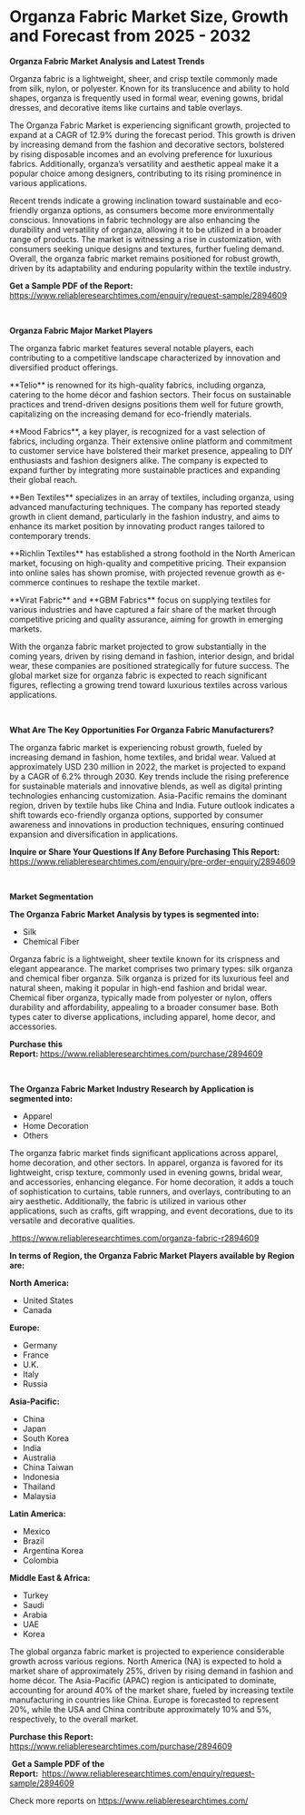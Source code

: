 <p><h1>Organza Fabric Market Size, Growth and Forecast from 2025 - 2032</h1></p><p><strong>Organza Fabric Market Analysis and Latest Trends</strong></p>
<p><p>Organza fabric is a lightweight, sheer, and crisp textile commonly made from silk, nylon, or polyester. Known for its translucence and ability to hold shapes, organza is frequently used in formal wear, evening gowns, bridal dresses, and decorative items like curtains and table overlays. </p><p>The Organza Fabric Market is experiencing significant growth, projected to expand at a CAGR of 12.9% during the forecast period. This growth is driven by increasing demand from the fashion and decorative sectors, bolstered by rising disposable incomes and an evolving preference for luxurious fabrics. Additionally, organza’s versatility and aesthetic appeal make it a popular choice among designers, contributing to its rising prominence in various applications.</p><p>Recent trends indicate a growing inclination toward sustainable and eco-friendly organza options, as consumers become more environmentally conscious. Innovations in fabric technology are also enhancing the durability and versatility of organza, allowing it to be utilized in a broader range of products. The market is witnessing a rise in customization, with consumers seeking unique designs and textures, further fueling demand. Overall, the organza fabric market remains positioned for robust growth, driven by its adaptability and enduring popularity within the textile industry.</p></p>
<p><strong>Get a Sample PDF of the Report:&nbsp;</strong> <a href="https://www.reliableresearchtimes.com/enquiry/request-sample/2894609?utm_campaign=2792&utm_medium=2&utm_source=Github&utm_content=ia&utm_term=15032025&utm_id=organza-fabric">https://www.reliableresearchtimes.com/enquiry/request-sample/2894609</a></p>
<p>&nbsp;</p>
<p><strong>Organza Fabric Major Market Players</strong></p>
<p><p>The organza fabric market features several notable players, each contributing to a competitive landscape characterized by innovation and diversified product offerings.</p><p>**Telio** is renowned for its high-quality fabrics, including organza, catering to the home décor and fashion sectors. Their focus on sustainable practices and trend-driven designs positions them well for future growth, capitalizing on the increasing demand for eco-friendly materials.</p><p>**Mood Fabrics**, a key player, is recognized for a vast selection of fabrics, including organza. Their extensive online platform and commitment to customer service have bolstered their market presence, appealing to DIY enthusiasts and fashion designers alike. The company is expected to expand further by integrating more sustainable practices and expanding their global reach.</p><p>**Ben Textiles** specializes in an array of textiles, including organza, using advanced manufacturing techniques. The company has reported steady growth in client demand, particularly in the fashion industry, and aims to enhance its market position by innovating product ranges tailored to contemporary trends.</p><p>**Richlin Textiles** has established a strong foothold in the North American market, focusing on high-quality and competitive pricing. Their expansion into online sales has shown promise, with projected revenue growth as e-commerce continues to reshape the textile market.</p><p>**Virat Fabric** and **GBM Fabrics** focus on supplying textiles for various industries and have captured a fair share of the market through competitive pricing and quality assurance, aiming for growth in emerging markets.</p><p>With the organza fabric market projected to grow substantially in the coming years, driven by rising demand in fashion, interior design, and bridal wear, these companies are positioned strategically for future success. The global market size for organza fabric is expected to reach significant figures, reflecting a growing trend toward luxurious textiles across various applications.</p></p>
<p>&nbsp;</p>
<p><strong>What Are The Key Opportunities For Organza Fabric Manufacturers?</strong></p>
<p><p>The organza fabric market is experiencing robust growth, fueled by increasing demand in fashion, home textiles, and bridal wear. Valued at approximately USD 230 million in 2022, the market is projected to expand by a CAGR of 6.2% through 2030. Key trends include the rising preference for sustainable materials and innovative blends, as well as digital printing technologies enhancing customization. Asia-Pacific remains the dominant region, driven by textile hubs like China and India. Future outlook indicates a shift towards eco-friendly organza options, supported by consumer awareness and innovations in production techniques, ensuring continued expansion and diversification in applications.</p></p>
<p><strong>Inquire or Share Your Questions If Any Before Purchasing This Report:</strong> <a href="https://www.reliableresearchtimes.com/enquiry/pre-order-enquiry/2894609?utm_campaign=2792&utm_medium=2&utm_source=Github&utm_content=ia&utm_term=15032025&utm_id=organza-fabric">https://www.reliableresearchtimes.com/enquiry/pre-order-enquiry/2894609</a></p>
<p>&nbsp;</p>
<p><strong>Market Segmentation</strong></p>
<p><strong>The Organza Fabric Market Analysis by types is segmented into:</strong></p>
<p><ul><li>Silk</li><li>Chemical Fiber</li></ul></p>
<p><p>Organza fabric is a lightweight, sheer textile known for its crispness and elegant appearance. The market comprises two primary types: silk organza and chemical fiber organza. Silk organza is prized for its luxurious feel and natural sheen, making it popular in high-end fashion and bridal wear. Chemical fiber organza, typically made from polyester or nylon, offers durability and affordability, appealing to a broader consumer base. Both types cater to diverse applications, including apparel, home decor, and accessories.</p></p>
<p><strong>Purchase this Report:&nbsp;</strong><a href="https://www.reliableresearchtimes.com/purchase/2894609?utm_campaign=2792&utm_medium=2&utm_source=Github&utm_content=ia&utm_term=15032025&utm_id=organza-fabric">https://www.reliableresearchtimes.com/purchase/2894609</a></p>
<p>&nbsp;</p>
<p><strong>The Organza Fabric Market Industry Research by Application is segmented into:</strong></p>
<p><ul><li>Apparel</li><li>Home Decoration</li><li>Others</li></ul></p>
<p><p>The organza fabric market finds significant applications across apparel, home decoration, and other sectors. In apparel, organza is favored for its lightweight, crisp texture, commonly used in evening gowns, bridal wear, and accessories, enhancing elegance. For home decoration, it adds a touch of sophistication to curtains, table runners, and overlays, contributing to an airy aesthetic. Additionally, the fabric is utilized in various other applications, such as crafts, gift wrapping, and event decorations, due to its versatile and decorative qualities.</p></p>
<p><a href="https://www.reliableresearchtimes.com/organza-fabric-r2894609?utm_campaign=2792&utm_medium=2&utm_source=Github&utm_content=ia&utm_term=15032025&utm_id=organza-fabric">&nbsp;https://www.reliableresearchtimes.com/organza-fabric-r2894609</a></p>
<p><strong>In terms of Region, the Organza Fabric Market Players available by Region are:</strong></p>
<p>
    <p> <strong> North America: </strong>
        <ul>
            <li>United States</li>
            <li>Canada</li>
        </ul>
        </p> 
    <p> <strong> Europe: </strong>
        <ul>
            <li>Germany</li>
            <li>France</li>
            <li>U.K.</li>
            <li>Italy</li>
            <li>Russia</li>
        </ul>
        </p> 
    <p> <strong> Asia-Pacific: </strong>
        <ul>
            <li>China</li>
            <li>Japan</li>
            <li>South Korea</li>
            <li>India</li>
            <li>Australia</li>
            <li>China Taiwan</li>
            <li>Indonesia</li>
            <li>Thailand</li>
            <li>Malaysia</li>
        </ul>
        </p> 
    <p> <strong> Latin America: </strong>
        <ul>
            <li>Mexico</li>
            <li>Brazil</li>
            <li>Argentina Korea</li>
            <li>Colombia</li>
        </ul>
        </p> 
    <p> <strong> Middle East & Africa: </strong>
        <ul>
            <li>Turkey</li>
            <li>Saudi</li>
            <li>Arabia</li>
            <li>UAE</li>
            <li>Korea</li>
        </ul>
    </p>
    </p>
<p><p>The global organza fabric market is projected to experience considerable growth across various regions. North America (NA) is expected to hold a market share of approximately 25%, driven by rising demand in fashion and home décor. The Asia-Pacific (APAC) region is anticipated to dominate, accounting for around 40% of the market share, fueled by increasing textile manufacturing in countries like China. Europe is forecasted to represent 20%, while the USA and China contribute approximately 10% and 5%, respectively, to the overall market.</p></p>
<p><strong>Purchase this Report: </strong><a href="https://www.reliableresearchtimes.com/purchase/2894609?utm_campaign=2792&utm_medium=2&utm_source=Github&utm_content=ia&utm_term=15032025&utm_id=organza-fabric">https://www.reliableresearchtimes.com/purchase/2894609</a></p>
<p>&nbsp;<strong>Get a Sample PDF of the Report:&nbsp;&nbsp;</strong><a href="https://www.reliableresearchtimes.com/enquiry/request-sample/2894609?utm_campaign=2792&utm_medium=2&utm_source=Github&utm_content=ia&utm_term=15032025&utm_id=organza-fabric">https://www.reliableresearchtimes.com/enquiry/request-sample/2894609</a></p>
<p><strong></strong></p>
<p>Check more reports on <a href="https://www.reliableresearchtimes.com/?utm_campaign=2792&utm_medium=2&utm_source=Github&utm_content=ia&utm_term=15032025&utm_id=organza-fabric">https://www.reliableresearchtimes.com/</a></p>